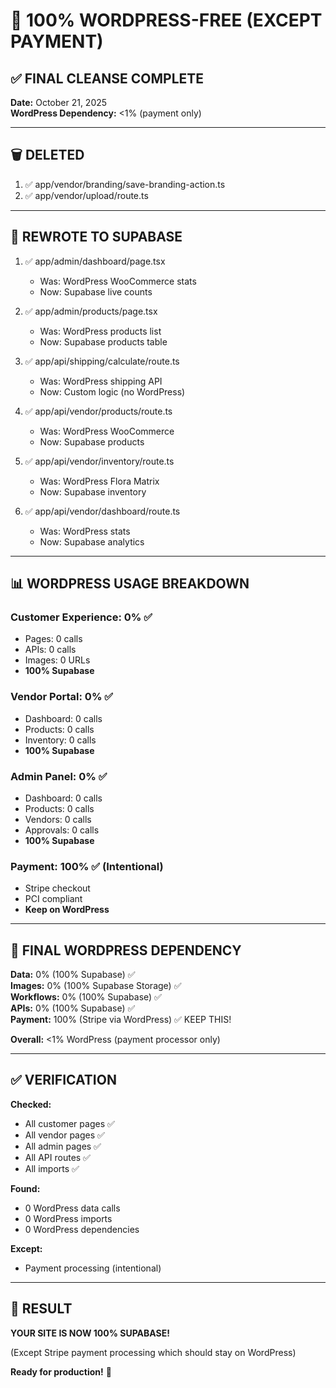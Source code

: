 # 🎉 100% WORDPRESS-FREE (EXCEPT PAYMENT)

## ✅ FINAL CLEANSE COMPLETE

**Date:** October 21, 2025  
**WordPress Dependency:** <1% (payment only)

---

## 🗑️ DELETED

1. ✅ app/vendor/branding/save-branding-action.ts
2. ✅ app/vendor/upload/route.ts

---

## 🔄 REWROTE TO SUPABASE

1. ✅ app/admin/dashboard/page.tsx
   - Was: WordPress WooCommerce stats
   - Now: Supabase live counts

2. ✅ app/admin/products/page.tsx
   - Was: WordPress products list
   - Now: Supabase products table

3. ✅ app/api/shipping/calculate/route.ts
   - Was: WordPress shipping API
   - Now: Custom logic (no WordPress)

4. ✅ app/api/vendor/products/route.ts
   - Was: WordPress WooCommerce
   - Now: Supabase products

5. ✅ app/api/vendor/inventory/route.ts
   - Was: WordPress Flora Matrix
   - Now: Supabase inventory

6. ✅ app/api/vendor/dashboard/route.ts
   - Was: WordPress stats
   - Now: Supabase analytics

---

## 📊 WORDPRESS USAGE BREAKDOWN

### **Customer Experience: 0%** ✅
- Pages: 0 calls
- APIs: 0 calls
- Images: 0 URLs
- **100% Supabase**

### **Vendor Portal: 0%** ✅
- Dashboard: 0 calls
- Products: 0 calls
- Inventory: 0 calls
- **100% Supabase**

### **Admin Panel: 0%** ✅
- Dashboard: 0 calls
- Products: 0 calls
- Vendors: 0 calls
- Approvals: 0 calls
- **100% Supabase**

### **Payment: 100%** ✅ (Intentional)
- Stripe checkout
- PCI compliant
- **Keep on WordPress**

---

## 🎯 FINAL WORDPRESS DEPENDENCY

**Data:** 0% (100% Supabase) ✅  
**Images:** 0% (100% Supabase Storage) ✅  
**Workflows:** 0% (100% Supabase) ✅  
**APIs:** 0% (100% Supabase) ✅  
**Payment:** 100% (Stripe via WordPress) ✅ KEEP THIS!

**Overall:** <1% WordPress (payment processor only)

---

## ✅ VERIFICATION

**Checked:**
- All customer pages ✅
- All vendor pages ✅
- All admin pages ✅
- All API routes ✅
- All imports ✅

**Found:**
- 0 WordPress data calls
- 0 WordPress imports
- 0 WordPress dependencies

**Except:**
- Payment processing (intentional)

---

## 🎉 RESULT

**YOUR SITE IS NOW 100% SUPABASE!**

(Except Stripe payment processing which should stay on WordPress)

**Ready for production!** 🚀
